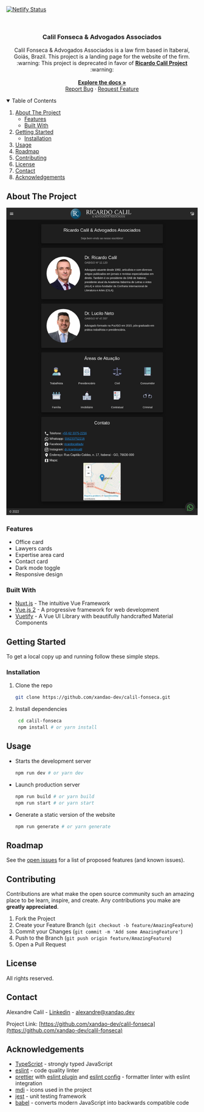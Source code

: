 [![Netlify Status](https://api.netlify.com/api/v1/badges/3496370b-122f-41b7-b3bc-4e000fd1c80c/deploy-status)](https://app.netlify.com/sites/calilfonseca/deploys)

<br />
<p align="center">
  <h3 align="center">Calil Fonseca & Advogados Associados</h3>

  <p align="center">
	Calil Fonseca & Advogados Associados is a law firm based in Itaberaí, Goiás, Brazil.
	This project is a landing page for the website of the firm.
	<br />
	:warning: This project is deprecated in favor of <a href="https://github.com/xandao-dev/ricardo-calil"><strong>Ricardo Calil Project</strong></a> :warning:
    <br />
	<br />
    <a href="https://github.com/xandao-dev/calil-fonseca"><strong>Explore the docs »</strong></a>
    <br />
    <a href="https://github.com/xandao-dev/calil-fonseca/issue">Report Bug</a>
    ·
    <a href="https://github.com/xandao-dev/calil-fonseca/issues">Request Feature</a>
  </p>
</p>



<!-- TABLE OF CONTENTS -->
<details open="open">
  <summary>Table of Contents</summary>
  <ol>
    <li>
      <a href="#about-the-project">About The Project</a>
      <ul>
        <li><a href="#features">Features</a></li>
        <li><a href="#built-with">Built With</a></li>
      </ul>
    </li>
    <li>
      <a href="#getting-started">Getting Started</a>
      <ul>
        <li><a href="#installation">Installation</a></li>
      </ul>
    </li>
    <li><a href="#usage">Usage</a></li>
    <li><a href="#roadmap">Roadmap</a></li>
    <li><a href="#contributing">Contributing</a></li>
    <li><a href="#license">License</a></li>
    <li><a href="#contact">Contact</a></li>
    <li><a href="#acknowledgements">Acknowledgements</a></li>
  </ol>
</details>



<!-- ABOUT THE PROJECT -->
## About The Project

<div align="center">
  <a href="https://github.com/xandao-dev/calil-fonseca">
    <img src="static/ricardocalil-adv-br.jpg" alt="Calil Fonseca Website">
  </a>
</div>

### Features

* Office card
* Lawyers cards
* Expertise area card
* Contact card
* Dark mode toggle
* Responsive design

### Built With

* [Nuxt.js](https://nuxtjs.org/) - The intuitive Vue Framework
* [Vue.js 2](https://vuejs.org/) - A progressive framework for web development
* [Vuetify](https://vuetifyjs.com/en/) - A Vue UI Library with beautifully handcrafted Material Components


<!-- GETTING STARTED -->
## Getting Started

To get a local copy up and running follow these simple steps.

### Installation

1. Clone the repo
   ```sh
   git clone https://github.com/xandao-dev/calil-fonseca.git
   ```
2. Install dependencies
   ```sh
	cd calil-fonseca
	npm install # or yarn install
	```

<!-- USAGE EXAMPLES -->
## Usage

* Starts the development server
	```sh
  npm run dev # or yarn dev
  ```
* Launch production server
  ```sh
  npm run build # or yarn build
  npm run start # or yarn start
  ```
* Generate a static version of the website
  ```sh
  npm run generate # or yarn generate
  ```

<!-- ROADMAP -->
## Roadmap

See the [open issues](https://github.com/xandao-dev/calil-fonseca/issues) for a list of proposed features (and known issues).



<!-- CONTRIBUTING -->
## Contributing

Contributions are what make the open source community such an amazing place to be learn, inspire, and create. Any contributions you make are **greatly appreciated**.

1. Fork the Project
2. Create your Feature Branch (`git checkout -b feature/AmazingFeature`)
3. Commit your Changes (`git commit -m 'Add some AmazingFeature'`)
4. Push to the Branch (`git push origin feature/AmazingFeature`)
5. Open a Pull Request

<!-- LICENSE -->
## License

All rights reserved.

<!-- CONTACT -->
## Contact

Alexandre Calil - [Linkedin](https://www.linkedin.com/in/xandao-dev/) - [alexandre@xandao.dev](mailto:alexandre@xandao.dev)

Project Link: [https://github.com/xandao-dev/calil-fonseca](https://github.com/xandao-dev/calil-fonseca)

## Acknowledgements

* [TypeScript](https://www.typescriptlang.org/) - strongly typed JavaScript
* [eslint](https://github.com/eslint/eslint) - code quality linter
* [prettier](https://github.com/prettier/prettier) with [eslint plugin](https://github.com/prettier/eslint-plugin-prettier) and [eslint config](https://github.com/prettier/eslint-config-prettier) - formatter linter with eslint integration
* [mdi](https://materialdesignicons.com/) - icons used in the project
* [jest](https://jestjs.io/) - unit testing framework
* [babel](https://babeljs.io/) - converts modern JavaScript into backwards compatible code
